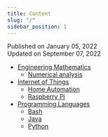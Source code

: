 ```yaml
---
title: Content
slug: "/"
sidebar_position: 1
---
```


Published on January 05, 2022  
Updated on September 07, 2022

<!---
<div class="contentTableContainer">

|     | Title                                                 | Date Last Updated |
| --- | ----------------------------------------------------- | ----------------- |
| 1   | [Item One](#)                                         | Month Day, Year   |
| 2   | [Item Two](#)                                         | Month Day, Year   |

</div>
-->

- [Engineering Mathematics](docs/category/engineering-mathematics)
    - [Numerical analysis](docs/tutorials/engineering-mathematics/numerical-analysis)
- [Internet of Things](docs/category/iot)
    - [Home Automation](docs/tutorials/iot/home-automation)
    - [Raspberry Pi](docs/tutorials/iot/raspberry-pi)
- [Programming Languages](docs/category/programming-languages)
    - [Bash](docs/tutorials/programming-languages/bash)
    - [Java](docs/tutorials/programming-languages/java)
    - [Python](docs/tutorials/programming-languages/python)
